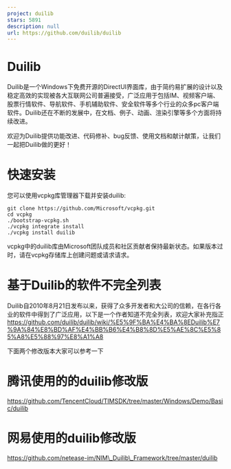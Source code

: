 ```yaml
---
project: duilib
stars: 5891
description: null
url: https://github.com/duilib/duilib
---
```


Duilib
======

Duilib是一个Windows下免费开源的DirectUI界面库，由于简约易扩展的设计以及稳定高效的实现被各大互联网公司普遍接受，广泛应用于包括IM、视频客户端、股票行情软件、导航软件、手机辅助软件、安全软件等多个行业的众多pc客户端软件。Duilib还在不断的发展中，在文档、例子、动画、渲染引擎等多个方面将持续改进。

欢迎为Duilib提供功能改进、代码修补、bug反馈、使用文档和献计献策，让我们一起把Duilib做的更好！

快速安装
====

您可以使用vcpkg库管理器下载并安装duilib:

```
git clone https://github.com/Microsoft/vcpkg.git
cd vcpkg
./bootstrap-vcpkg.sh
./vcpkg integrate install
./vcpkg install duilib
```

vcpkg中的duilib库由Microsoft团队成员和社区贡献者保持最新状态。如果版本过时，请在vcpkg存储库上创建问题或请求请求。

基于Duilib的软件不完全列表
================

Duilib自2010年8月21日发布以来，获得了众多开发者和大公司的信赖，在各行各业的软件中得到了广泛应用，以下是一个作者知道不完全列表，欢迎大家补充指正 https://github.com/duilib/duilib/wiki/%E5%9F%BA%E4%BA%8EDuilib%E7%9A%84%E8%BD%AF%E4%BB%B6%E4%B8%8D%E5%AE%8C%E5%85%A8%E5%88%97%E8%A1%A8

下面两个修改版本大家可以参考一下

腾讯使用的的duilib修改版
===============

https://github.com/TencentCloud/TIMSDK/tree/master/Windows/Demo/Basic/duilib

网易使用的duilib修改版
==============

https://github.com/netease-im/NIM\_Duilib\_Framework/tree/master/duilib
